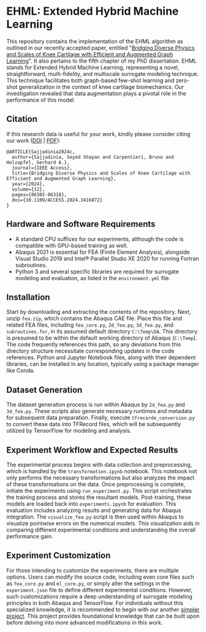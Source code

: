 # EHML: Extended Hybrid Machine Learning
This repository contains the implementation of the EHML algorithm as outlined in our recently accepted paper, entitled "<a href="https://shayansss.github.io/files/2024_06_b.pdf" target="_blank">Bridging Diverse Physics and Scales of Knee Cartilage with Efficient and Augmented Graph Learning</a>". It also pertains to the fifth chapter of my PhD dissertation. EHML stands for Extended Hybrid Machine Learning, representing a novel, straightforward, multi-fidelity, and multiscale surrogate modeling technique. This technique facilitates both graph-based few-shot learning and zero-shot generalization in the context of knee cartilage biomechanics. Our investigation revealed that data augmentation plays a pivotal role in the performance of this model.

## Citation
If this research data is useful for your work, kindly please consider citing our work ([DOI](http://doi.org/10.1109/ACCESS.2024.3416872) | [PDF](https://www.biomech.tugraz.at/images/pdf/Sajjadinia_et_al-IEEE_Access-in-press.pdf)):

```
@ARTICLE{Sajjadinia2024c,
  author={Sajjadinia, Seyed Shayan and Carpentieri, Bruno and Holzapfel, Gerhard A.},
  journal={IEEE Access}, 
  title={Bridging Diverse Physics and Scales of Knee Cartilage with Efficient and Augmented Graph Learning}, 
  year={2024},
  volume={12},
  pages={86302-86318},
  doi={10.1109/ACCESS.2024.3416872}
}
```

## Hardware and Software Requirements
- A standard CPU suffices for our experiments, although the code is compatible with GPU-based training as well.
- Abaqus 2021 is essential for FEA (Finite Element Analysis), alongside Visual Studio 2019 and Intel® Parallel Studio XE 2020 for running Fortran subroutines.
- Python 3 and several specific libraries are required for surrogate modeling and evaluation, as listed in the `environment.yml` file.

## Installation
Start by downloading and extracting the contents of the repository. Next, unzip `fea.zip`, which contains the Abaqus CAE file. Place this file and related FEA files, including `fea_core.py`, `2d_fea.py`, `3d_fea.py`, and `subroutines.for`, in its assumed default directory `C:\Temp\DA`. This directory is presumed to be within the default working directory of Abaqus (`C:\Temp`). The code frequently references this path, so any deviations from this directory structure necessitate corresponding updates in the code references. Python and Jupyter Notebook files, along with their dependent libraries, can be installed in any location, typically using a package manager like Conda.

## Dataset Generation
The dataset generation process is run within Abaqus by `2d_fea.py` and `3d_fea.py`. These scripts also generate necessary runtimes and metadata for subsequent data preparation. Finally, execute `tfrecorde_conversion.py` to convert these data into TFRecord files, which will be subsequently utilized by TensorFlow for modeling and analysis.

## Experiment Workflow and Expected Results
The experimental process begins with data collection and preprocessing, which is handled by the `transformation.ipynb` notebook. This notebook not only performs the necessary transformations but also analyzes the impact of these transformations on the data. Once preprocessing is complete, initiate the experiments using `run_experiment.py`. This script orchestrates the training process and stores the resultant models. Post-training, these models are loaded back into `experiments.ipynb` for evaluation. This evaluation includes analyzing results and generating data for Abaqus integration. The `visualize_fea.py` script is then used within Abaqus to visualize pointwise errors on the numerical models. This visualization aids in comparing different experimental conditions and understanding the overall performance gain.

## Experiment Customization
For those intending to customize the experiments, there are multiple options. Users can modify the source code, including even core files such as `fea_core.py` and `ml_core.py`, or simply alter the settings in the `experiment.json` file to define different experimental conditions. However, such customizations require a deep understanding of surrogate modeling principles in both Abaqus and TensorFlow. For individuals without this specialized knowledge, it is recommended to begin with our another <a href="https://github.com/shayansss/pmse" target="_blank">simpler project</a>. This project provides foundational knowledge that can be built upon before delving into more advanced modifications in this work.
